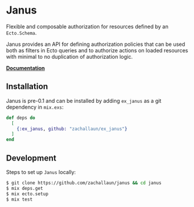 # Janus

Flexible and composable authorization for resources defined by an `Ecto.Schema`.

Janus provides an API for defining authorization policies that can be used both as
filters in Ecto queries and to authorize actions on loaded resources with minimal to no
duplication of authorization logic.

[**Documentation**](https://hexdocs.pm/ex_janus/Janus.html)

## Installation

Janus is pre-0.1 and can be installed by adding `ex_janus` as a git dependency in `mix.exs`:

```elixir
def deps do
  [
    {:ex_janus, github: "zachallaun/ex_janus"}
  ]
end
```

## Development

Steps to set up `Janus` locally:

```bash
$ git clone https://github.com/zachallaun/janus && cd janus
$ mix deps.get
$ mix ecto.setup
$ mix test
```

